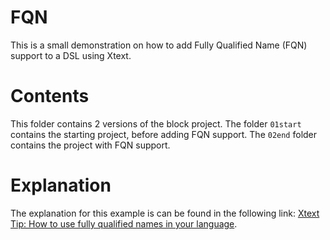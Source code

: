 # FQN

This is a small demonstration on how to add Fully Qualified Name (FQN) support to a DSL using Xtext.

# Contents

This folder contains 2 versions of the block project. The folder `01start` contains the starting project, before adding FQN support. The `02end` folder contains the project with FQN support.

# Explanation

The explanation for this example is can be found in the following link: [Xtext Tip: How to use fully qualified names in your language](https://idiomaticsoft.com/post/2022-03-18-fully-qualified-name/).